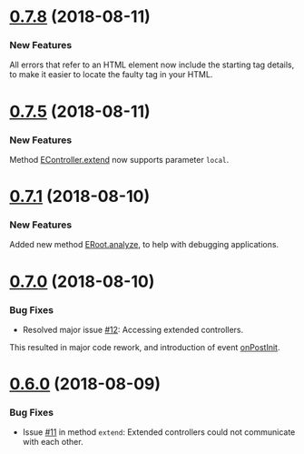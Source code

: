 <a name="0.7.8"></a>
# [0.7.8](https://github.com/vitaly-t/excellent/releases/tag/0.7.8) (2018-08-11)

### New Features

All errors that refer to an HTML element now include the starting tag details,
to make it easier to locate the faulty tag in your HTML.

<a name="0.7.5"></a>
# [0.7.5](https://github.com/vitaly-t/excellent/releases/tag/0.7.5) (2018-08-11)

### New Features

Method [EController.extend] now supports parameter `local`.

<a name="0.7.1"></a>
# [0.7.1](https://github.com/vitaly-t/excellent/releases/tag/0.7.1) (2018-08-10)

### New Features

Added new method [ERoot.analyze], to help with debugging applications.

<a name="0.7.0"></a>
# [0.7.0](https://github.com/vitaly-t/excellent/releases/tag/0.7.0) (2018-08-10)

### Bug Fixes

* Resolved major issue [#12]: Accessing extended controllers.

This resulted in major code rework, and introduction of event [onPostInit].

<a name="0.6.0"></a>
# [0.6.0](https://github.com/vitaly-t/excellent/releases/tag/0.6.0) (2018-08-09)

### Bug Fixes

* Issue [#11] in method `extend`: Extended controllers could not communicate with each other.

[#11]:https://github.com/vitaly-t/excellent/issues/11
[#12]:https://github.com/vitaly-t/excellent/issues/12
[onPostInit]:https://vitaly-t.github.io/excellent/EController.html#.event:onPostInit
[ERoot.analyze]:https://vitaly-t.github.io/excellent/ERoot.html#analyze
[EController.extend]:https://vitaly-t.github.io/excellent/EController.html#extend
